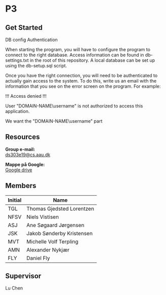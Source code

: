 # P3

## Get Started
DB config
Authentication

When starting the program, you will have to configure the program to connect to the right database. 
Access information can be found in db-settings.txt in the root of this repository.
A local database can be set up using the db-setup.sql script.

Once you have the right connection, you will need to be authenticated to actually gain access to the system.
To do this, write us an email with the information that you see on the error screen on the program.
For example:

!!! Access denied !!!

User "DOMAIN-NAME\username" is not authorized to access this application.

We want the "DOMAIN-NAME\username" part

## Resources

**Group e-mail:**<br>
ds303e19@cs.aau.dk

**Mappe på Google:**<br>
[Google drive](https://drive.google.com/drive/folders/1V0mrdWoIKeoWhyUC1-GAwlDI-MhLqEaa?usp=sharing)

## Members

| Initial | Name |
| ------------- | ------------- |
| TGL | Thomas Gjedsted Lorentzen |
| NFSV | Niels Vistisen |
| ASJ | Ane Søgaard Jørgensen |
| JSK | Jakob Sønderby Kristensen |
| MVT | Michelle Volf Terpling |
| AMN | Alexander Nykjær |
| FLY | Daniel Fly |

## Supervisor
Lu Chen 



